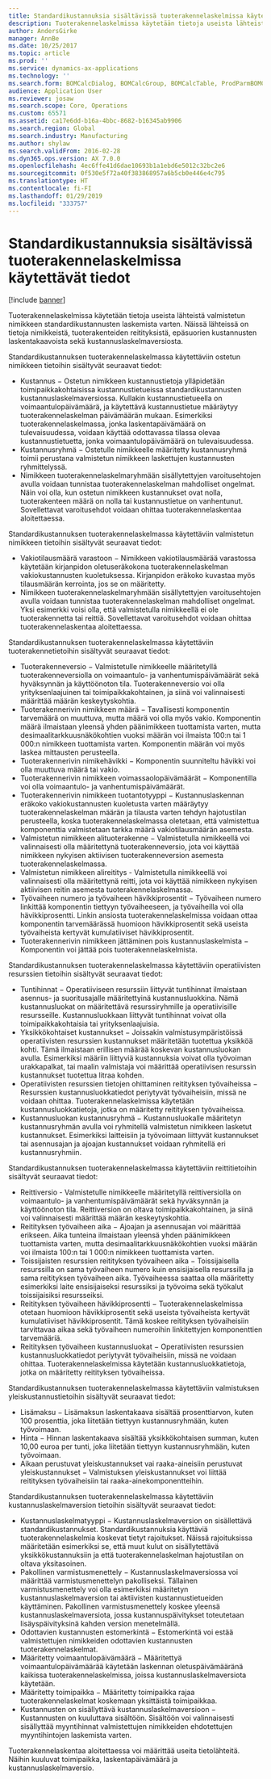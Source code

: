 ```yaml
---
title: Standardikustannuksia sisältävissä tuoterakennelaskelmissa käytettävät tiedot
description: Tuoterakennelaskelmissa käytetään tietoja useista lähteistä valmistetun nimikkeen standardikustannusten laskemista varten. Näissä lähteissä on tietoja nimikkeistä, tuoterakenteiden reitityksistä, epäsuorien kustannusten laskentakaavoista sekä kustannuslaskelmaversiosta.
author: AndersGirke
manager: AnnBe
ms.date: 10/25/2017
ms.topic: article
ms.prod: ''
ms.service: dynamics-ax-applications
ms.technology: ''
ms.search.form: BOMCalcDialog, BOMCalcGroup, BOMCalcTable, ProdParmBOMCalc
audience: Application User
ms.reviewer: josaw
ms.search.scope: Core, Operations
ms.custom: 65571
ms.assetid: ca17e6dd-b16a-4bbc-8682-b16345ab9906
ms.search.region: Global
ms.search.industry: Manufacturing
ms.author: shylaw
ms.search.validFrom: 2016-02-28
ms.dyn365.ops.version: AX 7.0.0
ms.openlocfilehash: 4ec6ffe41d6dae10693b1a1ebd6e5012c32bc2e6
ms.sourcegitcommit: 0f530e5f72a40f383868957a6b5cb0e446e4c795
ms.translationtype: HT
ms.contentlocale: fi-FI
ms.lasthandoff: 01/29/2019
ms.locfileid: "333757"
---
```

# <a name="information-used-in-bom-calculations-with-standard-costs"></a>Standardikustannuksia sisältävissä tuoterakennelaskelmissa käytettävät tiedot

[!include [banner](../includes/banner.md)]

Tuoterakennelaskelmissa käytetään tietoja useista lähteistä valmistetun nimikkeen standardikustannusten laskemista varten. Näissä lähteissä on tietoja nimikkeistä, tuoterakenteiden reitityksistä, epäsuorien kustannusten laskentakaavoista sekä kustannuslaskelmaversiosta.

Standardikustannuksen tuoterakennelaskelmassa käytettäviin ostetun nimikkeen tietoihin sisältyvät seuraavat tiedot:
-   Kustannus − Ostetun nimikkeen kustannustietoja ylläpidetään toimipaikkakohtaisissa kustannustietueissa standardikustannusten kustannuslaskelmaversiossa. Kullakin kustannustietueella on voimaantulopäivämäärä, ja käytettävä kustannustietue määräytyy tuoterakennelaskelman päivämäärän mukaan. Esimerkiksi tuoterakennelaskelmassa, jonka laskentapäivämäärä on tulevaisuudessa, voidaan käyttää odottavassa tilassa olevaa kustannustietuetta, jonka voimaantulopäivämäärä on tulevaisuudessa.
-   Kustannusryhmä − Ostetulle nimikkeelle määritetty kustannusryhmä toimii perustana valmistetun nimikkeen laskettujen kustannusten ryhmittelyssä.
-   Nimikkeen tuoterakennelaskelmaryhmään sisällytettyjen varoitusehtojen avulla voidaan tunnistaa tuoterakennelaskelman mahdolliset ongelmat. Näin voi olla, kun ostetun nimikkeen kustannukset ovat nolla, tuoterakenteen määrä on nolla tai kustannustietue on vanhentunut. Sovellettavat varoitusehdot voidaan ohittaa tuoterakennelaskentaa aloitettaessa.

Standardikustannuksen tuoterakennelaskelmassa käytettäviin valmistetun nimikkeen tietoihin sisältyvät seuraavat tiedot:
-   Vakiotilausmäärä varastoon − Nimikkeen vakiotilausmäärää varastossa käytetään kirjanpidon oletuseräkokona tuoterakennelaskelman vakiokustannusten kuoletuksessa. Kirjanpidon eräkoko kuvastaa myös tilausmäärän kerrointa, jos se on määritetty.
-   Nimikkeen tuoterakennelaskelmaryhmään sisällytettyjen varoitusehtojen avulla voidaan tunnistaa tuoterakennelaskelman mahdolliset ongelmat. Yksi esimerkki voisi olla, että valmistetulla nimikkeellä ei ole tuoterakennetta tai reittiä. Sovellettavat varoitusehdot voidaan ohittaa tuoterakennelaskentaa aloitettaessa.

Standardikustannuksen tuoterakennelaskelmassa käytettäviin tuoterakennetietoihin sisältyvät seuraavat tiedot:
-   Tuoterakenneversio − Valmistetulle nimikkeelle määritetyllä tuoterakenneversiolla on voimaantulo- ja vanhentumispäivämäärät sekä hyväksynnän ja käyttöönoton tila. Tuoterakenneversio voi olla yrityksenlaajuinen tai toimipaikkakohtainen, ja siinä voi valinnaisesti määrittää määrän keskeytyskohtia.
-   Tuoterakennerivin nimikkeen määrä − Tavallisesti komponentin tarvemäärä on muuttuva, mutta määrä voi olla myös vakio. Komponentin määrä ilmaistaan yleensä yhden päänimikkeen tuottamista varten, mutta desimaalitarkkuusnäkökohtien vuoksi määrän voi ilmaista 100:n tai 1 000:n nimikkeen tuottamista varten. Komponentin määrän voi myös laskea mittausten perusteella.
-   Tuoterakennerivin nimikehävikki − Komponentin suunniteltu hävikki voi olla muuttuva määrä tai vakio.
-   Tuoterakennerivin nimikkeen voimassaolopäivämäärät − Komponentilla voi olla voimaantulo- ja vanhentumispäivämäärät.
-   Tuoterakennerivin nimikkeen tuotantotyyppi − Kustannuslaskennan eräkoko vakiokustannusten kuoletusta varten määräytyy tuoterakennelaskelman määrän ja tilausta varten tehdyn hajotustilan perusteella, koska tuoterakennelaskelmassa oletetaan, että valmistettua komponenttia valmistetaan tarkka määrä vakiotilausmäärän asemesta.
-   Valmistetun nimikkeen alituoterakenne − Valmistetulla nimikkeellä voi valinnaisesti olla määritettynä tuoterakenneversio, jota voi käyttää nimikkeen nykyisen aktiivisen tuoterakenneversion asemesta tuoterakennelaskelmassa.
-   Valmistetun nimikkeen alireititys - Valmistetulla nimikkeellä voi valinnaisesti olla määritettynä reitti, jota voi käyttää nimikkeen nykyisen aktiivisen reitin asemesta tuoterakennelaskelmassa.
-   Työvaiheen numero ja työvaiheen hävikkiprosentit − Työvaiheen numero linkittää komponentin tiettyyn työvaiheeseen, ja työvaiheilla voi olla hävikkiprosentti. Linkin ansiosta tuoterakennelaskelmissa voidaan ottaa komponentin tarvemäärässä huomioon hävikkiprosentit sekä useista työvaiheista kertyvät kumulatiiviset hävikkiprosentit.
-   Tuoterakennerivin nimikkeen jättäminen pois kustannuslaskelmista − Komponentin voi jättää pois tuoterakennelaskelmista.

Standardikustannuksen tuoterakennelaskelmassa käytettäviin operatiivisten resurssien tietoihin sisältyvät seuraavat tiedot:
-   Tuntihinnat − Operatiiviseen resurssiin liittyvät tuntihinnat ilmaistaan asennus- ja suoritusajalle määritettyinä kustannusluokkina. Nämä kustannusluokat on määritettävä resurssiryhmille ja operatiivisille resursseille. Kustannusluokkaan liittyvät tuntihinnat voivat olla toimipaikkakohtaisia tai yrityksenlaajuisia.
-   Yksikkökohtaiset kustannukset − Joissakin valmistusympäristöissä operatiivisten resurssien kustannukset määritetään tuotettua yksikköä kohti. Tämä ilmaistaan erillisen määrää koskevan kustannusluokan avulla. Esimerkiksi määriin liittyviä kustannuksia voivat olla työvoiman urakkapalkat, tai maalin valmistaja voi määrittää operatiivisen resurssin kustannukset tuotettua litraa kohden.
-   Operatiivisten resurssien tietojen ohittaminen reitityksen työvaiheissa − Resurssien kustannusluokkatiedot periytyvät työvaiheisiin, missä ne voidaan ohittaa. Tuoterakennelaskelmissa käytetään kustannusluokkatietoja, jotka on määritetty reitityksen työvaiheissa.
-   Kustannusluokan kustannusryhmä − Kustannusluokalle määritetyn kustannusryhmän avulla voi ryhmitellä valmistetun nimikkeen lasketut kustannukset. Esimerkiksi laitteisiin ja työvoimaan liittyvät kustannukset tai asennusajan ja ajoajan kustannukset voidaan ryhmitellä eri kustannusryhmiin.

Standardikustannuksen tuoterakennelaskelmassa käytettäviin reittitietoihin sisältyvät seuraavat tiedot:
-   Reittiversio - Valmistetulle nimikkeelle määritetyllä reittiversiolla on voimaantulo- ja vanhentumispäivämäärät sekä hyväksynnän ja käyttöönoton tila. Reittiversion on oltava toimipaikkakohtainen, ja siinä voi valinnaisesti määrittää määrän keskeytyskohtia.
-   Reitityksen työvaiheen aika − Ajoajan ja asennusajan voi määrittää erikseen. Aika tunteina ilmaistaan yleensä yhden päänimikkeen tuottamista varten, mutta desimaalitarkkuusnäkökohtien vuoksi määrän voi ilmaista 100:n tai 1 000:n nimikkeen tuottamista varten.
-   Toissijaisten resurssien reitityksen työvaiheen aika − Toissijaisella resurssilla on sama työvaiheen numero kuin ensisijaisella resurssilla ja sama reitityksen työvaiheen aika. Työvaiheessa saattaa olla määritetty esimerkiksi laite ensisijaiseksi resurssiksi ja työvoima sekä työkalut toissijaisiksi resursseiksi.
-   Reitityksen työvaiheen hävikkiprosentti − Tuoterakennelaskelmissa otetaan huomioon hävikkiprosentit sekä useista työvaiheista kertyvät kumulatiiviset hävikkiprosentit. Tämä koskee reitityksen työvaiheisiin tarvittavaa aikaa sekä työvaiheen numeroihin linkitettyjen komponenttien tarvemääriä.
-   Reitityksen työvaiheen kustannusluokat − Operatiivisten resurssien kustannusluokkatiedot periytyvät työvaiheisiin, missä ne voidaan ohittaa. Tuoterakennelaskelmissa käytetään kustannusluokkatietoja, jotka on määritetty reitityksen työvaiheissa.

Standardikustannuksen tuoterakennelaskelmassa käytettäviin valmistuksen yleiskustannustietoihin sisältyvät seuraavat tiedot:
-   Lisämaksu − Lisämaksun laskentakaava sisältää prosenttiarvon, kuten 100 prosenttia, joka liitetään tiettyyn kustannusryhmään, kuten työvoimaan.
-   Hinta − Hinnan laskentakaava sisältää yksikkökohtaisen summan, kuten 10,00 euroa per tunti, joka liitetään tiettyyn kustannusryhmään, kuten työvoimaan.
-   Aikaan perustuvat yleiskustannukset vai raaka-aineisiin perustuvat yleiskustannukset − Valmistuksen yleiskustannukset voi liittää reitityksen työvaiheisiin tai raaka-ainekomponentteihin.

Standardikustannuksen tuoterakennelaskelmassa käytettäviin kustannuslaskelmaversion tietoihin sisältyvät seuraavat tiedot:
-   Kustannuslaskelmatyyppi − Kustannuslaskelmaversion on sisällettävä standardikustannukset. Standardikustannuksia käyttäviä tuoterakennelaskelmia koskevat tietyt rajoitukset. Näissä rajoituksissa määritetään esimerkiksi se, että muut kulut on sisällytettävä yksikkökustannuksiin ja että tuoterakennelaskelman hajotustilan on oltava yksitasoinen.
-   Pakollinen varmistusmenettely − Kustannuslaskelmaversiossa voi määrittää varmistusmenettelyn pakolliseksi. Tällainen varmistusmenettely voi olla esimerkiksi määritetyn kustannuslaskelmaversion tai aktiivisten kustannustietueiden käyttäminen. Pakollinen varmistusmenettely koskee yleensä kustannuslaskelmaversiota, jossa kustannuspäivitykset toteutetaan lisäyspäivityksinä kahden version menetelmällä.
-   Odottavien kustannusten estomerkintä − Estomerkintä voi estää valmistettujen nimikkeiden odottavien kustannusten tuoterakennelaskelmat.
-   Määritetty voimaantulopäivämäärä − Määritettyä voimaantulopäivämäärää käytetään laskennan oletuspäivämääränä kaikissa tuoterakennelaskelmissa, joissa kustannuslaskelmaversiota käytetään.
-   Määritetty toimipaikka − Määritetty toimipaikka rajaa tuoterakennelaskelmat koskemaan yksittäistä toimipaikkaa.
-   Kustannusten on sisällyttävä kustannuslaskelmaversioon − Kustannusten on kuuluttava sisältöön. Sisältöön voi valinnaisesti sisällyttää myyntihinnat valmistettujen nimikkeiden ehdotettujen myyntihintojen laskemista varten.

Tuoterakennelaskentaa aloitettaessa voi määrittää useita tietolähteitä. Näihin kuuluvat toimipaikka, laskentapäivämäärä ja kustannuslaskelmaversio.





